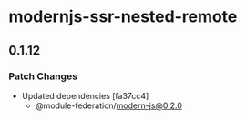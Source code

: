 # modernjs-ssr-nested-remote

## 0.1.12

### Patch Changes

- Updated dependencies [fa37cc4]
  - @module-federation/modern-js@0.2.0
